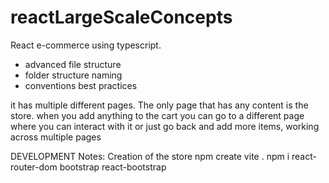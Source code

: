 # reactLargeScaleConcepts

React e-commerce using typescript. 
- advanced file structure
- folder structure naming
- conventions best practices


it has multiple different pages. The only page that has any content is the store.
when you add anything to the cart you can go to a different page where you can interact with it or just go back and add more items, working across multiple pages


DEVELOPMENT Notes:
Creation of the store
npm create vite .
npm i react-router-dom bootstrap react-bootstrap


